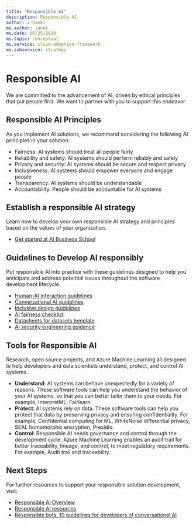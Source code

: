 ```yaml
---
title: "Responsible AI"
description: Responsible AI.
author: v-hanki
ms.author: janet
ms.date: 06/25/2020
ms.topic: conceptual
ms.service: cloud-adoption-framework
ms.subservice: strategy
---
```


<!-- docsTest:ignore InterpretML FairLearn -->

# Responsible AI

We are committed to the advancement of AI, driven by ethical principles that put people first. We want to partner with you to support this endeavor.

## Responsible AI Principles

As you implement AI solutions, we recommend considering the following AI principles in your solution:

- Fairness: AI systems should treat all people fairly
- Reliability and safety: AI systems should perform reliably and safely
- Privacy and security: AI systems should be secure and respect privacy
- Inclusiveness: AI systems should empower everyone and engage people
- Transparency: AI systems should be understandable
- Accountability: People should be accountable for AI systems

## Establish a responsible AI strategy

Learn how to develop your own responsible AI strategy and principles based on the values of your organization.

- [Get started at AI Business School](https://www.microsoft.com/ai/ai-business-school?SilentAuth=1#primaryR7)

## Guidelines to Develop AI responsibly

Put responsible AI into practice with these guidelines designed to help you anticipate and address potential issues throughout the software development lifecycle.

- [Human-AI interaction guidelines](https://aka.ms/aiguidelines)
- [Conversational AI guidelines](https://www.microsoft.com/research/publication/responsible-bots/)
- [Inclusive design guidelines](https://www.microsoft.com/design/inclusive/)
- [AI fairness checklist](https://query.prod.cms.rt.microsoft.com/cms/api/am/binary/RE4t6dA)
- [Datasheets for datasets template](https://query.prod.cms.rt.microsoft.com/cms/api/am/binary/RE4t8QB)
- [AI security engineering guidance](https://blogs.microsoft.com/on-the-issues/2019/12/06/ai-machine-learning-security/)

## Tools for Responsible AI

Research, open source projects, and Azure Machine Learning all designed to help developers and data scientists understand, protect, and control AI systems.

- **Understand**: AI systems can behave unexpectedly for a variety of reasons. These software tools can help you understand the behavior of your AI systems, so that you can better tailor them to your needs. For example, InterpretML, Fairlearn.
- **Protect**:  AI systems rely on data. These software tools can help you protect that data by preserving privacy and ensuring confidentiality. For example, Confidential computing for ML, WhiteNoise differential privacy, SEAL homomorphic encryption, Presidio.
- **Control**:  Responsible AI needs governance and control through the development cycle. Azure Machine Learning enables an audit trail for better traceability, lineage, and control, to meet regulatory requirements. For example, Audit trail and traceability.

## Next Steps

For further resources to support your responsible solution development, visit:

- [Responsible AI Overview](https://www.microsoft.com/ai/responsible-ai?activetab=pivot1:primaryr6)
- [Responsible AI resources](https://www.microsoft.com/ai/responsible-ai-resources)
- [Responsible bots: 10 guidelines for developers of conversational AI](https://www.microsoft.com/research/publication/responsible-bots/)

